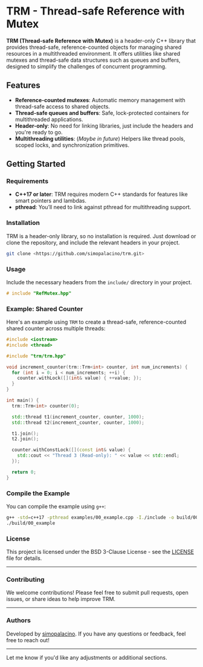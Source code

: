 # TRM - Thread-safe Reference with Mutex

**TRM (Thread-safe Reference with Mutex)** is a header-only C++ library that provides thread-safe, reference-counted objects for managing shared resources in a multithreaded environment. It offers utilities like shared mutexes and thread-safe data structures such as queues and buffers, designed to simplify the challenges of concurrent programming.

## Features

- **Reference-counted mutexes**: Automatic memory management with thread-safe access to shared objects.
- **Thread-safe queues and buffers**: Safe, lock-protected containers for multithreaded applications.
- **Header-only**: No need for linking libraries, just include the headers and you're ready to go.
- **Multithreading utilities**: (*Maybe in future*) Helpers like thread pools, scoped locks, and synchronization primitives.

## Getting Started

### Requirements

- **C++17 or later**: TRM requires modern C++ standards for features like smart pointers and lambdas.
- **pthread**: You’ll need to link against pthread for multithreading support.

### Installation

TRM is a header-only library, so no installation is required. Just download or clone the repository, and include the relevant headers in your project.

```sh
git clone <https://github.com/simopalacino/trm.git>
```

### Usage

Include the necessary headers from the `include/` directory in your project.

```cpp
# include "RefMutex.hpp"
```

### Example: Shared Counter

Here's an example using `TRM` to create a thread-safe, reference-counted shared counter across multiple threads:

```cpp
#include <iostream>
#include <thread>

#include "trm/trm.hpp"

void increment_counter(trm::Trm<int> counter, int num_increments) {
  for (int i = 0; i < num_increments; ++i) {
    counter.withLock([](int& value) { ++value; });
  }
}

int main() {
  trm::Trm<int> counter(0);

  std::thread t1(increment_counter, counter, 1000);
  std::thread t2(increment_counter, counter, 1000);

  t1.join();
  t2.join();

  counter.withConstLock([](const int& value) {
    std::cout << "Thread 3 (Read-only): " << value << std::endl;
  });

  return 0;
}
```

### Compile the Example

You can compile the example using `g++`:

```sh
g++ -std=c++17 -pthread examples/00_example.cpp -I./include -o build/00_example
./build/00_example
```

### License

This project is licensed under the BSD 3-Clause License - see the [LICENSE](./LICENSE) file for details.

---

### Contributing

We welcome contributions! Please feel free to submit pull requests, open issues, or share ideas to help improve TRM.

---

### Authors

Developed by [simopalacino](https://github.com/simopalacino). If you have any questions or feedback, feel free to reach out!

---

Let me know if you'd like any adjustments or additional sections.
